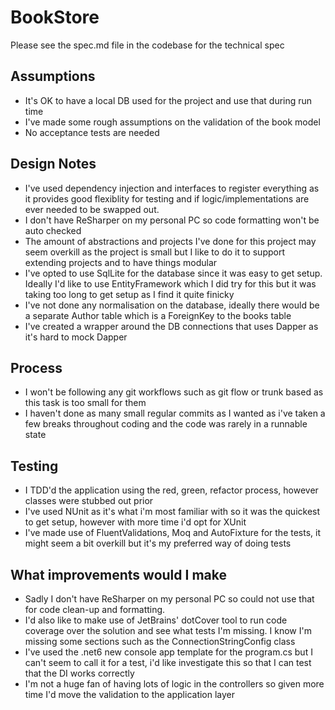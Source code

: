 # BookStore

Please see the spec.md file in the codebase for the technical spec

## Assumptions

-	It's OK to have a local DB used for the project and use that during run time
-	I've made some rough assumptions on the validation of the book model
-	No acceptance tests are needed

## Design Notes
-	I've used dependency injection and interfaces to register everything as it provides good flexiblity for testing and if logic/implementations are ever needed to be swapped out.
-	I don't have ReSharper on my personal PC so code formatting won't be auto checked
-	The amount of abstractions and projects I've done for this project may seem overkill as the project is small but I like to do it to support extending projects and to have things modular
-	I've opted to use SqlLite for the database since it was easy to get setup. Ideally I'd like to use EntityFramework which I did try for this but it was taking too long to get setup as I find it quite finicky
-	I've not done any normalisation on the database, ideally there would be a separate Author table which is a ForeignKey to the books table
-	I've created a wrapper around the DB connections that uses Dapper as it's hard to mock Dapper

## Process
-	I won't be following any git workflows such as git flow or trunk based as this task is too small for them
-	I haven't done as many small regular commits as I wanted as i've taken a few breaks throughout coding and the code was rarely in a runnable state

## Testing
-	I TDD'd the application using the red, green, refactor process, however classes were stubbed out prior
-	I've used NUnit as it's what i'm most familiar with so it was the quickest to get setup, however with more time i'd opt for XUnit
-	I've made use of FluentValidations, Moq and AutoFixture for the tests, it might seem a bit overkill but it's my preferred way of doing tests

## What improvements would I make
-	Sadly I don't have ReSharper on my personal PC so could not use that for code clean-up and formatting.   
-	I'd also like to make use of JetBrains' dotCover tool to run code coverage over the solution and see what tests I'm missing. I know I'm missing some sections such as the ConnectionStringConfig class
-	I've used the .net6 new console app template for the program.cs but I can't seem to call it for a test, i'd like investigate this so that I can test that the DI works correctly  
-	I'm not a huge fan of having lots of logic in the controllers so given more time I'd move the validation to the application layer